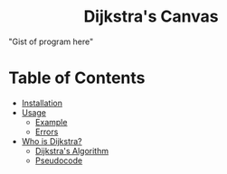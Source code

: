 # <div align="center">Dijkstra's Canvas</div>

"Gist of program here"

Table of Contents
=================

<!--ts-->
   * [Installation](#table-of-contents)
   * [Usage](#usage)
      * [Example](#stdin)
      * [Errors](#local-files)
   * [Who is Dijkstra?](#gh-md-toc)
      * [Dijkstra's Algorithm](#dijkstras-algorithm)
      * [Pseudocode](#pseudocode)
<!--te-->

